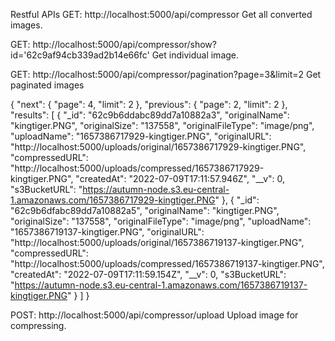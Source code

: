 

Restful APIs
GET: http://localhost:5000/api/compressor 
Get all converted images.

GET: http://localhost:5000/api/compressor/show?id='62c9af94cb339ad2b14e66fc'
Get individual image.

GET: http://localhost:5000/api/compressor/pagination?page=3&limit=2
Get paginated images

{
    "next": {
        "page": 4,
        "limit": 2
    },
    "previous": {
        "page": 2,
        "limit": 2
    },
    "results": [
        {
            "_id": "62c9b6ddabc89dd7a10882a3",
            "originalName": "kingtiger.PNG",
            "originalSize": "137558",
            "originalFileType": "image/png",
            "uploadName": "1657386717929-kingtiger.PNG",
            "originalURL": "http://localhost:5000/uploads/original/1657386717929-kingtiger.PNG",
            "compressedURL": "http://localhost:5000/uploads/compressed/1657386717929-kingtiger.PNG",
            "createdAt": "2022-07-09T17:11:57.946Z",
            "__v": 0,
            "s3BucketURL": "https://autumn-node.s3.eu-central-1.amazonaws.com/1657386717929-kingtiger.PNG"
        },
        {
            "_id": "62c9b6dfabc89dd7a10882a5",
            "originalName": "kingtiger.PNG",
            "originalSize": "137558",
            "originalFileType": "image/png",
            "uploadName": "1657386719137-kingtiger.PNG",
            "originalURL": "http://localhost:5000/uploads/original/1657386719137-kingtiger.PNG",
            "compressedURL": "http://localhost:5000/uploads/compressed/1657386719137-kingtiger.PNG",
            "createdAt": "2022-07-09T17:11:59.154Z",
            "__v": 0,
            "s3BucketURL": "https://autumn-node.s3.eu-central-1.amazonaws.com/1657386719137-kingtiger.PNG"
        }
    ]
}

POST: http://localhost:5000/api/compressor/upload
Upload image for compressing.


